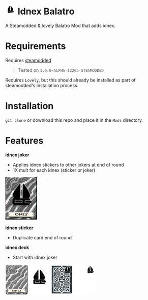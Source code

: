 # ![icon](assets/1x/modicon.png) Idnex Balatro
A Steamodded & lovely Balatro Mod that adds idnex.

# Requirements
Requires [steamodded](https://github.com/Steamopollys/Steamodded/)
> Tested on `1.0.0~ALPHA-1226b-STEAMODDED`

Requires `Lovely`, but this should already be installed as part of steamodded's installation process.

# Installation
`git clone` or download this repo and place it in the `Mods` directory.

# Features
**idnex joker**
- Applies idnex stickers to other jokers at end of round
- 1X mult for each idnex (sticker or joker)

<img src="assets/idnex.png" width=100>

**idnex sticker**
- Duplicate card end of round

**idnex deck**
- Start with idnex joker

![sprites](assets/1x/sprites.png)
